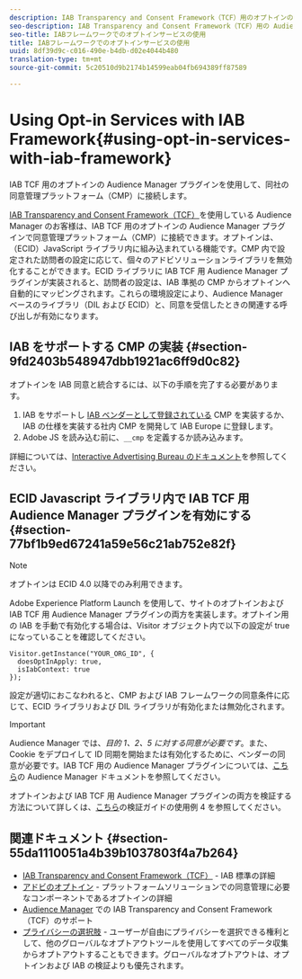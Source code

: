 ```yaml
---
description: IAB Transparency and Consent Framework（TCF）用のオプトインの Audience Manager プラグインを使用して、同社の同意管理プラットフォーム（CMP）に接続します。
seo-description: IAB Transparency and Consent Framework（TCF）用の Audience Manager プラグインを使用して、同社の同意管理プラットフォーム（CMP）に接続します。
seo-title: IABフレームワークでのオプトインサービスの使用
title: IABフレームワークでのオプトインサービスの使用
uuid: 8df39d9c-c016-490e-b4db-d02e4044b480
translation-type: tm+mt
source-git-commit: 5c20510d9b2174b14599eab04fb694389ff87589

---
```



# Using Opt-in Services with IAB Framework{#using-opt-in-services-with-iab-framework}

IAB TCF 用のオプトインの Audience Manager プラグインを使用して、同社の同意管理プラットフォーム（CMP）に接続します。

[IAB Transparency and Consent Framework（TCF）](https://iabtechlab.com/standards/gdpr-transparency-and-consent-framework/)を使用している Audience Manager のお客様は、IAB TCF 用のオプトインの Audience Manager プラグインで同意管理プラットフォーム（CMP）に接続できます。オプトインは、（ECID）JavaScript ライブラリ内に組み込まれている機能です。CMP 内で設定された訪問者の設定に応じて、個々のアドビソリューションライブラリを無効化することができます。ECID ライブラリに IAB TCF 用 Audience Manager プラグインが実装されると、訪問者の設定は、IAB 準拠の CMP からオプトインへ自動的にマッピングされます。これらの環境設定により、Audience Manager ベースのライブラリ（DIL および ECID）と、同意を受信したときの関連する呼び出しが有効になります。

## IAB をサポートする CMP の実装 {#section-9fd2403b548947dbb1921ac6ff9d0c82}

オプトインを IAB 同意と統合するには、以下の手順を完了する必要があります。

1. IAB をサポートし [IAB ベンダーとして登録されている](https://vendorlist.consensu.org/vendorlist.json) CMP を実装するか、IAB の仕様を実装する社内 CMP を開発して IAB Europe に登録します。
1. Adobe JS を読み込む前に、`__cmp` を定義するか読み込みます。

詳細については、[Interactive Advertising Bureau のドキュメント](https://github.com/InteractiveAdvertisingBureau/GDPR-Transparency-and-Consent-Framework/blob/master/v1.1%20Implementation%20Guidelines.md)を参照してください。

## ECID Javascript ライブラリ内で IAB TCF 用 Audience Manager プラグインを有効にする {#section-77bf1b9ed67241a59e56c21ab752e82f}

>[!NOTE]
>
>オプトインは ECID 4.0 以降でのみ利用できます。

Adobe Experience Platform Launch を使用して、サイトのオプトインおよび IAB TCF 用 Audience Manager プラグインの両方を実装します。オプトイン用の IAB を手動で有効化する場合は、Visitor オブジェクト内で以下の設定が true になっていることを確認してください。

```
Visitor.getInstance("YOUR_ORG_ID", {  
  doesOptInApply: true,   
  isIabContext: true   
});
```

設定が適切におこなわれると、CMP および IAB フレームワークの同意条件に応じて、ECID ライブラリおよび DIL ライブラリが有効化または無効化されます。

>[!IMPORTANT]
>
>Audience Manager では、*目的 1、2、5 に対する同意が必要です*。また、Cookie をデプロイして ID 同期を開始または有効化するために、ベンダーの同意が必要です。IAB TCF 用の Audience Manager プラグインについては、[こちら](https://docs.adobe.com/help/en/audience-manager/user-guide/overview/gdpr/aam-iab-plugin.html)の Audience Manager ドキュメントを参照してください。

オプトインおよび IAB TCF 用 Audience Manager プラグインの両方を検証する方法について詳しくは、[こちら](../../implementation-guides/opt-in-service/testing-optin-and-iab-plugin.md#section-ca5c6f92fbdf4fd29b4acb6b644efbd0)の検証ガイドの使用例 4 を参照してください。

## 関連ドキュメント {#section-55da1110051a4b39b1037803f4a7b264}

* [IAB Transparency and Consent Framework（TCF）](https://iabtechlab.com/standards/gdpr-transparency-and-consent-framework/) - IAB 標準の詳細
* [アドビのオプトイン](../../implementation-guides/opt-in-service/optin-overview.md#concept-f9b5db0d27a245fbadd3e19162319360) - プラットフォームソリューションでの同意管理に必要なコンポーネントであるオプトインの詳細
* [Audience Manager](https://docs.adobe.com/content/help/en/audience-manager/user-guide/overview/data-privacy/consent-management/aam-iab-plugin.html) での IAB Transparency and Consent Framework（TCF）のサポート
* [プライバシーの選択肢](https://www.adobe.com/privacy/opt-out.html#customeruse) - ユーザーが自由にプライバシーを選択できる権利として、他のグローバルなオプトアウトツールを使用してすべてのデータ収集からオプトアウトすることもできます。グローバルなオプトアウトは、オプトインおよび IAB の検証よりも優先されます。

